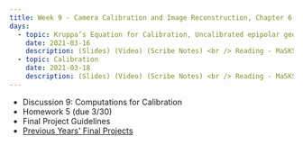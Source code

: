 ```yaml
---
title: Week 9 - Camera Calibration and Image Reconstruction, Chapter 6 of MaSKS
days:
  - topic: Kruppa’s Equation for Calibration, Uncalibrated epipolar geometry 
    date: 2021-03-16
    description: (Slides) (Video) (Scribe Notes) <br /> Reading - MaSKS Ch 6
  - topic: Calibration 
    date: 2021-03-18
    description: (Slides) (Video) (Scribe Notes) <br /> Reading - MaSKS Ch 6
---
```


- Discussion 9: Computations for Calibration
- Homework 5 (due 3/30)
- Final Project Guidelines
- [Previous Years' Final Projects](../assets/proj/prevProjects.zip)
